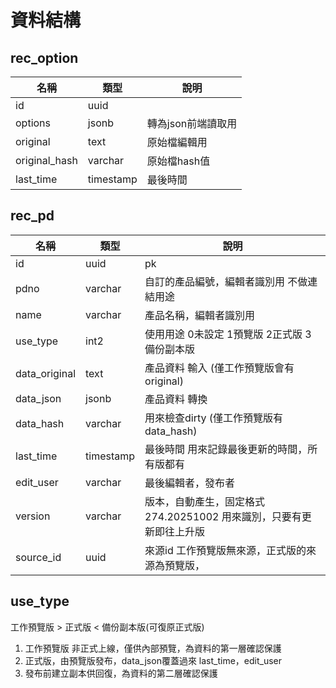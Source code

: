 # 資料結構

## rec_option

| 名稱          |類型        |說明               |
| --            | --        |--                 |
| id            | uuid      |                   |
| options       | jsonb     | 轉為json前端讀取用     |
| original      | text      | 原始檔編輯用       |
| original_hash | varchar   | 原始檔hash值 |
| last_time     | timestamp | 最後時間           | 

## rec_pd

| 名稱          |類型       |說明  |
| --            | --        |--                 |
| id            | uuid      | pk    |
| pdno          | varchar   | 自訂的產品編號，編輯者識別用 不做連結用途    |
| name          | varchar   | 產品名稱，編輯者識別用 |
| use_type      | int2      | 使用用途 0未設定 1預覽版 2正式版 3備份副本版  |
| data_original | text      | 產品資料 輸入 (僅工作預覽版會有original)    |
| data_json     | jsonb     | 產品資料 轉換   |
| data_hash     | varchar   | 用來檢查dirty (僅工作預覽版有data_hash)     |
| last_time     | timestamp | 最後時間 用來記錄最後更新的時間，所有版都有   |
| edit_user     | varchar   | 最後編輯者，發布者                 |
| version       | varchar   | 版本，自動產生，固定格式 274.20251002 用來識別，只要有更新即往上升版  |
| source_id     | uuid      | 來源id 工作預覽版無來源，正式版的來源為預覽版， |

## use_type

工作預覽版 > 正式版 < 備份副本版(可復原正式版)

1. 工作預覽版 非正式上線，僅供內部預覽，為資料的第一層確認保護
2. 正式版，由預覽版發布，data_json覆蓋過來 last_time，edit_user
3. 發布前建立副本供回復，為資料的第二層確認保護

